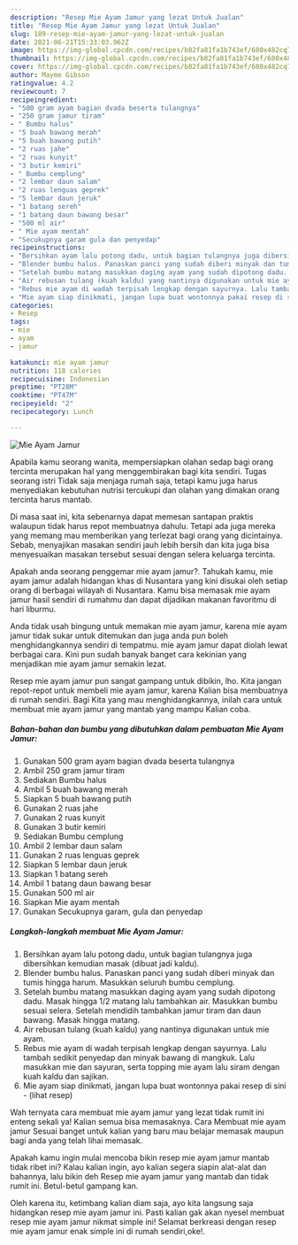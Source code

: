 ```yaml
---
description: "Resep Mie Ayam Jamur yang lezat Untuk Jualan"
title: "Resep Mie Ayam Jamur yang lezat Untuk Jualan"
slug: 189-resep-mie-ayam-jamur-yang-lezat-untuk-jualan
date: 2021-06-21T15:33:03.962Z
image: https://img-global.cpcdn.com/recipes/b82fa81fa1b743ef/680x482cq70/mie-ayam-jamur-foto-resep-utama.jpg
thumbnail: https://img-global.cpcdn.com/recipes/b82fa81fa1b743ef/680x482cq70/mie-ayam-jamur-foto-resep-utama.jpg
cover: https://img-global.cpcdn.com/recipes/b82fa81fa1b743ef/680x482cq70/mie-ayam-jamur-foto-resep-utama.jpg
author: Mayme Gibson
ratingvalue: 4.2
reviewcount: 7
recipeingredient:
- "500 gram ayam bagian dvada beserta tulangnya"
- "250 gram jamur tiram"
- " Bumbu halus"
- "5 buah bawang merah"
- "5 buah bawang putih"
- "2 ruas jahe"
- "2 ruas kunyit"
- "3 butir kemiri"
- " Bumbu cemplung"
- "2 lembar daun salam"
- "2 ruas lenguas geprek"
- "5 lembar daun jeruk"
- "1 batang sereh"
- "1 batang daun bawang besar"
- "500 ml air"
- " Mie ayam mentah"
- "Secukupnya garam gula dan penyedap"
recipeinstructions:
- "Bersihkan ayam lalu potong dadu, untuk bagian tulangnya juga dibersihkan kemudian masak (dibuat jadi kaldu)."
- "Blender bumbu halus. Panaskan panci yang sudah diberi minyak dan tumis hingga harum. Masukkan seluruh bumbu cemplung."
- "Setelah bumbu matang masukkan daging ayam yang sudah dipotong dadu. Masak hingga 1/2 matang lalu tambahkan air. Masukkan bumbu sesuai selera. Setelah mendidih tambahkan jamur tiram dan daun bawang. Masak hingga matang."
- "Air rebusan tulang (kuah kaldu) yang nantinya digunakan untuk mie ayam."
- "Rebus mie ayam di wadah terpisah lengkap dengan sayurnya. Lalu tambah sedikit penyedap dan minyak bawang di mangkuk. Lalu masukkan mie dan sayuran, serta topping mie ayam lalu siram dengan kuah kaldu dan sajikan."
- "Mie ayam siap dinikmati, jangan lupa buat wontonnya pakai resep di sini           (lihat resep)"
categories:
- Resep
tags:
- mie
- ayam
- jamur

katakunci: mie ayam jamur 
nutrition: 118 calories
recipecuisine: Indonesian
preptime: "PT28M"
cooktime: "PT47M"
recipeyield: "2"
recipecategory: Lunch

---
```



![Mie Ayam Jamur](https://img-global.cpcdn.com/recipes/b82fa81fa1b743ef/680x482cq70/mie-ayam-jamur-foto-resep-utama.jpg)

Apabila kamu seorang wanita, mempersiapkan olahan sedap bagi orang tercinta merupakan hal yang menggembirakan bagi kita sendiri. Tugas seorang istri Tidak saja menjaga rumah saja, tetapi kamu juga harus menyediakan kebutuhan nutrisi tercukupi dan olahan yang dimakan orang tercinta harus mantab.

Di masa  saat ini, kita sebenarnya dapat memesan santapan praktis walaupun tidak harus repot membuatnya dahulu. Tetapi ada juga mereka yang memang mau memberikan yang terlezat bagi orang yang dicintainya. Sebab, menyajikan masakan sendiri jauh lebih bersih dan kita juga bisa menyesuaikan masakan tersebut sesuai dengan selera keluarga tercinta. 



Apakah anda seorang penggemar mie ayam jamur?. Tahukah kamu, mie ayam jamur adalah hidangan khas di Nusantara yang kini disukai oleh setiap orang di berbagai wilayah di Nusantara. Kamu bisa memasak mie ayam jamur hasil sendiri di rumahmu dan dapat dijadikan makanan favoritmu di hari liburmu.

Anda tidak usah bingung untuk memakan mie ayam jamur, karena mie ayam jamur tidak sukar untuk ditemukan dan juga anda pun boleh menghidangkannya sendiri di tempatmu. mie ayam jamur dapat diolah lewat berbagai cara. Kini pun sudah banyak banget cara kekinian yang menjadikan mie ayam jamur semakin lezat.

Resep mie ayam jamur pun sangat gampang untuk dibikin, lho. Kita jangan repot-repot untuk membeli mie ayam jamur, karena Kalian bisa membuatnya di rumah sendiri. Bagi Kita yang mau menghidangkannya, inilah cara untuk membuat mie ayam jamur yang mantab yang mampu Kalian coba.

<!--inarticleads1-->

##### Bahan-bahan dan bumbu yang dibutuhkan dalam pembuatan Mie Ayam Jamur:

1. Gunakan 500 gram ayam bagian dvada beserta tulangnya
1. Ambil 250 gram jamur tiram
1. Sediakan  Bumbu halus
1. Ambil 5 buah bawang merah
1. Siapkan 5 buah bawang putih
1. Gunakan 2 ruas jahe
1. Gunakan 2 ruas kunyit
1. Gunakan 3 butir kemiri
1. Sediakan  Bumbu cemplung
1. Ambil 2 lembar daun salam
1. Gunakan 2 ruas lenguas geprek
1. Siapkan 5 lembar daun jeruk
1. Siapkan 1 batang sereh
1. Ambil 1 batang daun bawang besar
1. Gunakan 500 ml air
1. Siapkan  Mie ayam mentah
1. Gunakan Secukupnya garam, gula dan penyedap




<!--inarticleads2-->

##### Langkah-langkah membuat Mie Ayam Jamur:

1. Bersihkan ayam lalu potong dadu, untuk bagian tulangnya juga dibersihkan kemudian masak (dibuat jadi kaldu).
1. Blender bumbu halus. Panaskan panci yang sudah diberi minyak dan tumis hingga harum. Masukkan seluruh bumbu cemplung.
1. Setelah bumbu matang masukkan daging ayam yang sudah dipotong dadu. Masak hingga 1/2 matang lalu tambahkan air. Masukkan bumbu sesuai selera. Setelah mendidih tambahkan jamur tiram dan daun bawang. Masak hingga matang.
1. Air rebusan tulang (kuah kaldu) yang nantinya digunakan untuk mie ayam.
1. Rebus mie ayam di wadah terpisah lengkap dengan sayurnya. Lalu tambah sedikit penyedap dan minyak bawang di mangkuk. Lalu masukkan mie dan sayuran, serta topping mie ayam lalu siram dengan kuah kaldu dan sajikan.
1. Mie ayam siap dinikmati, jangan lupa buat wontonnya pakai resep di sini -           (lihat resep)




Wah ternyata cara membuat mie ayam jamur yang lezat tidak rumit ini enteng sekali ya! Kalian semua bisa memasaknya. Cara Membuat mie ayam jamur Sesuai banget untuk kalian yang baru mau belajar memasak maupun bagi anda yang telah lihai memasak.

Apakah kamu ingin mulai mencoba bikin resep mie ayam jamur mantab tidak ribet ini? Kalau kalian ingin, ayo kalian segera siapin alat-alat dan bahannya, lalu bikin deh Resep mie ayam jamur yang mantab dan tidak rumit ini. Betul-betul gampang kan. 

Oleh karena itu, ketimbang kalian diam saja, ayo kita langsung saja hidangkan resep mie ayam jamur ini. Pasti kalian gak akan nyesel membuat resep mie ayam jamur nikmat simple ini! Selamat berkreasi dengan resep mie ayam jamur enak simple ini di rumah sendiri,oke!.

